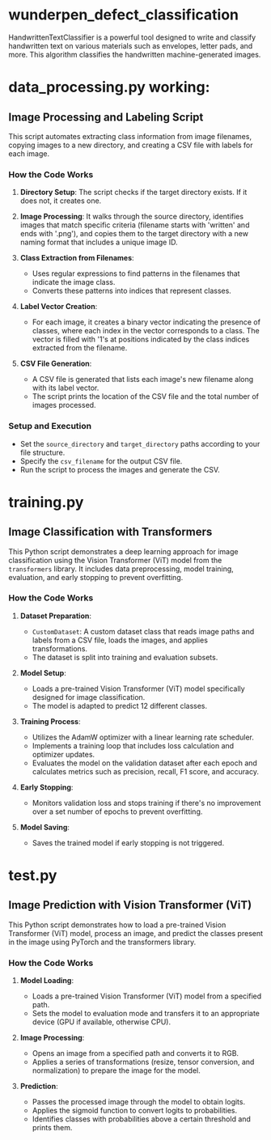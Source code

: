 # wunderpen_defect_classification
HandwrittenTextClassifier is a powerful tool designed to write and classify handwritten text on various materials such as envelopes, letter pads, and more. This algorithm classifies the handwritten machine-generated images. 

# data_processing.py working:

## Image Processing and Labeling Script

This script automates extracting class information from image filenames, copying images to a new directory, and creating a CSV file with labels for each image.

### How the Code Works

1. **Directory Setup**: The script checks if the target directory exists. If it does not, it creates one.

2. **Image Processing**: It walks through the source directory, identifies images that match specific criteria (filename starts with 'written' and ends with '.png'), and copies them to the target directory with a new naming format that includes a unique image ID.

3. **Class Extraction from Filenames**:
   - Uses regular expressions to find patterns in the filenames that indicate the image class.
   - Converts these patterns into indices that represent classes.

4. **Label Vector Creation**:
   - For each image, it creates a binary vector indicating the presence of classes, where each index in the vector corresponds to a class. The vector is filled with '1's at positions indicated by the class indices extracted from the filename.

5. **CSV File Generation**:
   - A CSV file is generated that lists each image's new filename along with its label vector.
   - The script prints the location of the CSV file and the total number of images processed.

### Setup and Execution

- Set the `source_directory` and `target_directory` paths according to your file structure.
- Specify the `csv_filename` for the output CSV file.
- Run the script to process the images and generate the CSV.

# training.py
## Image Classification with Transformers

This Python script demonstrates a deep learning approach for image classification using the Vision Transformer (ViT) model from the `transformers` library. It includes data preprocessing, model training, evaluation, and early stopping to prevent overfitting.

### How the Code Works

1. **Dataset Preparation**:
   - `CustomDataset`: A custom dataset class that reads image paths and labels from a CSV file, loads the images, and applies transformations.
   - The dataset is split into training and evaluation subsets.

2. **Model Setup**:
   - Loads a pre-trained Vision Transformer (ViT) model specifically designed for image classification.
   - The model is adapted to predict 12 different classes.

3. **Training Process**:
   - Utilizes the AdamW optimizer with a linear learning rate scheduler.
   - Implements a training loop that includes loss calculation and optimizer updates.
   - Evaluates the model on the validation dataset after each epoch and calculates metrics such as precision, recall, F1 score, and accuracy.

4. **Early Stopping**:
   - Monitors validation loss and stops training if there's no improvement over a set number of epochs to prevent overfitting.

5. **Model Saving**:
   - Saves the trained model if early stopping is not triggered.

# test.py 

## Image Prediction with Vision Transformer (ViT)

This Python script demonstrates how to load a pre-trained Vision Transformer (ViT) model, process an image, and predict the classes present in the image using PyTorch and the transformers library.

### How the Code Works

1. **Model Loading**:
   - Loads a pre-trained Vision Transformer (ViT) model from a specified path.
   - Sets the model to evaluation mode and transfers it to an appropriate device (GPU if available, otherwise CPU).

2. **Image Processing**:
   - Opens an image from a specified path and converts it to RGB.
   - Applies a series of transformations (resize, tensor conversion, and normalization) to prepare the image for the model.

3. **Prediction**:
   - Passes the processed image through the model to obtain logits.
   - Applies the sigmoid function to convert logits to probabilities.
   - Identifies classes with probabilities above a certain threshold and prints them.




